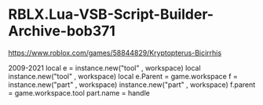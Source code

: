 # RBLX.Lua-VSB-Script-Builder-Archive-bob371

https://www.roblox.com/games/58844829/Kryptopterus-Bicirrhis

2009-2021
local e = instance.new("tool" , workspace) local instance.new("tool" , workspace) local  e.Parent = game.workspace f = instance.new("part" , workspace) instance.new("part" , workspace) f.parent = game.workspace.tool part.name = handle
